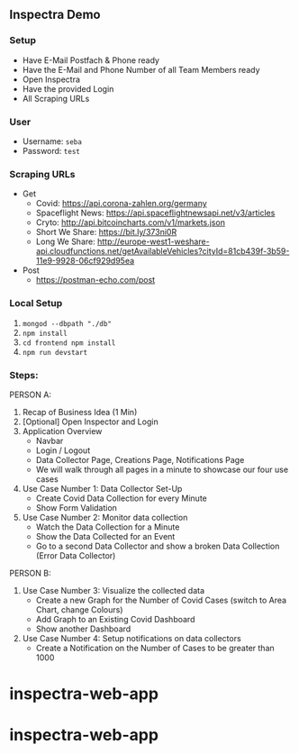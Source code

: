 ## Inspectra Demo
### Setup
- Have E-Mail Postfach & Phone ready
- Have the E-Mail and Phone Number of all Team Members ready
- Open Inspectra
- Have the provided Login
- All Scraping URLs

### User
- Username: `seba`
- Password: `test`

### Scraping URLs
- Get
  - Covid: https://api.corona-zahlen.org/germany
  - Spaceflight News: https://api.spaceflightnewsapi.net/v3/articles
  - Cryto: http://api.bitcoincharts.com/v1/markets.json
  - Short We Share: https://bit.ly/373ni0R
  - Long We Share: http://europe-west1-weshare-api.cloudfunctions.net/getAvailableVehicles?cityId=81cb439f-3b59-11e9-9928-06cf929d95ea
- Post
  - https://postman-echo.com/post

### Local Setup
1. `mongod --dbpath "./db"`
2. `npm install`
3. `cd frontend npm install`
4. `npm run devstart`

### Steps:  
PERSON A:
1. Recap of Business Idea (1 Min)
2. [Optional] Open Inspector and Login
3. Application Overview
	- Navbar
	- Login / Logout
	- Data Collector Page, Creations Page, Notifications Page 
	- We will walk through all pages in a minute to showcase our four use cases
4. Use Case Number 1: Data Collector Set-Up
	- Create Covid Data Collection for every Minute
	- Show Form Validation
5. Use Case Number 2: Monitor data collection     
	- Watch the Data Collection for a Minute
	- Show the Data Collected for an Event
	- Go to a second Data Collector and show a broken Data Collection (Error Data Collector)

PERSON B:  
1. Use Case Number 3: Visualize the collected data
   - Create a new Graph for the Number of Covid Cases (switch to Area Chart, change Colours)
   - Add Graph to an Existing Covid Dashboard
   - Show another Dashboard  
2. Use Case Number 4: Setup notifications on data collectors
   - Create a Notification on the Number of Cases to be greater than 1000
# inspectra-web-app
# inspectra-web-app
